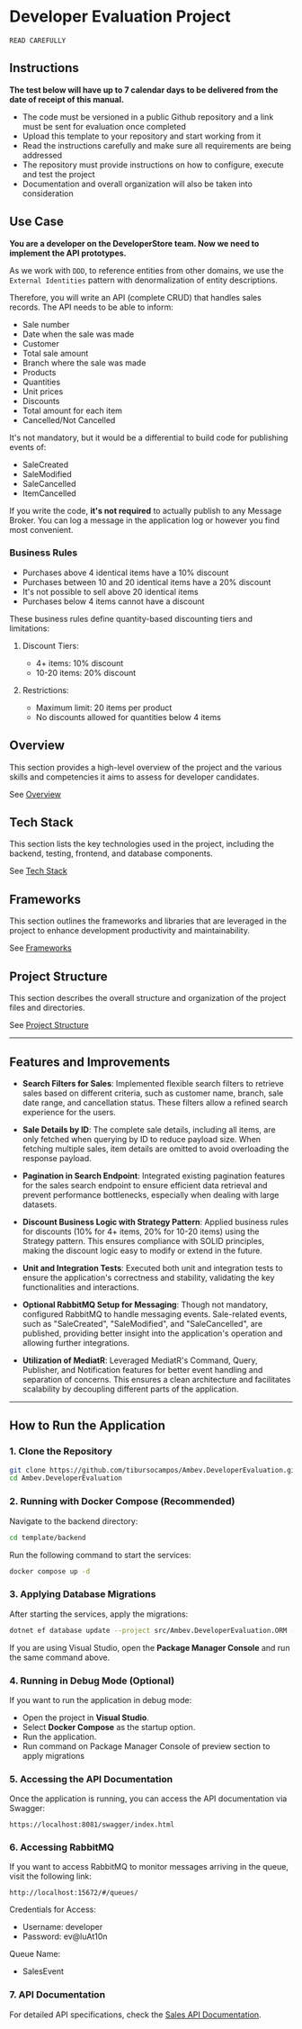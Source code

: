 # Developer Evaluation Project

`READ CAREFULLY`

## Instructions
**The test below will have up to 7 calendar days to be delivered from the date of receipt of this manual.**

- The code must be versioned in a public Github repository and a link must be sent for evaluation once completed
- Upload this template to your repository and start working from it
- Read the instructions carefully and make sure all requirements are being addressed
- The repository must provide instructions on how to configure, execute and test the project
- Documentation and overall organization will also be taken into consideration

## Use Case
**You are a developer on the DeveloperStore team. Now we need to implement the API prototypes.**

As we work with `DDD`, to reference entities from other domains, we use the `External Identities` pattern with denormalization of entity descriptions.

Therefore, you will write an API (complete CRUD) that handles sales records. The API needs to be able to inform:

* Sale number
* Date when the sale was made
* Customer
* Total sale amount
* Branch where the sale was made
* Products
* Quantities
* Unit prices
* Discounts
* Total amount for each item
* Cancelled/Not Cancelled

It's not mandatory, but it would be a differential to build code for publishing events of:
* SaleCreated
* SaleModified
* SaleCancelled
* ItemCancelled

If you write the code, **it's not required** to actually publish to any Message Broker. You can log a message in the application log or however you find most convenient.

### Business Rules

* Purchases above 4 identical items have a 10% discount
* Purchases between 10 and 20 identical items have a 20% discount
* It's not possible to sell above 20 identical items
* Purchases below 4 items cannot have a discount

These business rules define quantity-based discounting tiers and limitations:

1. Discount Tiers:
   - 4+ items: 10% discount
   - 10-20 items: 20% discount

2. Restrictions:
   - Maximum limit: 20 items per product
   - No discounts allowed for quantities below 4 items

## Overview
This section provides a high-level overview of the project and the various skills and competencies it aims to assess for developer candidates. 

See [Overview](/.doc/overview.md)

## Tech Stack
This section lists the key technologies used in the project, including the backend, testing, frontend, and database components. 

See [Tech Stack](/.doc/tech-stack.md)

## Frameworks
This section outlines the frameworks and libraries that are leveraged in the project to enhance development productivity and maintainability. 

See [Frameworks](/.doc/frameworks.md)

<!-- 
## API Structure
This section includes links to the detailed documentation for the different API resources:
- [API General](./docs/general-api.md)
- [Products API](/.doc/products-api.md)
- [Carts API](/.doc/carts-api.md)
- [Users API](/.doc/users-api.md)
- [Auth API](/.doc/auth-api.md)
-->

## Project Structure
This section describes the overall structure and organization of the project files and directories. 

See [Project Structure](/.doc/project-structure.md)

---
## Features and Improvements

- **Search Filters for Sales**: Implemented flexible search filters to retrieve sales based on different criteria, such as customer name, branch, sale date range, and cancellation status. These filters allow a refined search experience for the users.
  
- **Sale Details by ID**: The complete sale details, including all items, are only fetched when querying by ID to reduce payload size. When fetching multiple sales, item details are omitted to avoid overloading the response payload.

- **Pagination in Search Endpoint**: Integrated existing pagination features for the sales search endpoint to ensure efficient data retrieval and prevent performance bottlenecks, especially when dealing with large datasets.

- **Discount Business Logic with Strategy Pattern**: Applied business rules for discounts (10% for 4+ items, 20% for 10-20 items) using the Strategy pattern. This ensures compliance with SOLID principles, making the discount logic easy to modify or extend in the future.

- **Unit and Integration Tests**: Executed both unit and integration tests to ensure the application's correctness and stability, validating the key functionalities and interactions.

- **Optional RabbitMQ Setup for Messaging**: Though not mandatory, configured RabbitMQ to handle messaging events. Sale-related events, such as "SaleCreated", "SaleModified", and "SaleCancelled", are published, providing better insight into the application's operation and allowing further integrations.

- **Utilization of MediatR**: Leveraged MediatR's Command, Query, Publisher, and Notification features for better event handling and separation of concerns. This ensures a clean architecture and facilitates scalability by decoupling different parts of the application.

---
## How to Run the Application

### 1. Clone the Repository

```sh
git clone https://github.com/tibursocampos/Ambev.DeveloperEvaluation.git
cd Ambev.DeveloperEvaluation
```

### 2. Running with Docker Compose (Recommended)

Navigate to the backend directory:

```sh
cd template/backend
```

Run the following command to start the services:

```sh
docker compose up -d
```

### 3. Applying Database Migrations

After starting the services, apply the migrations:

```sh
dotnet ef database update --project src/Ambev.DeveloperEvaluation.ORM --startup-project src/Ambev.DeveloperEvaluation.WebApi --context DefaultContext --connection "Host=localhost;Port=5432;Database=developer_evaluation;Username=developer;Password=ev@luAt10n;Pooling=true;"
```

If you are using Visual Studio, open the **Package Manager Console** and run the same command above.

### 4. Running in Debug Mode (Optional)

If you want to run the application in debug mode:

- Open the project in **Visual Studio**.
- Select **Docker Compose** as the startup option.
- Run the application.
- Run command on Package Manager Console of preview section to apply migrations

### 5. Accessing the API Documentation

Once the application is running, you can access the API documentation via Swagger:

```
https://localhost:8081/swagger/index.html
```

### 6. Accessing RabbitMQ

If you want to access RabbitMQ to monitor messages arriving in the queue, visit the following link:
```
http://localhost:15672/#/queues/
```

Credentials for Access:
- Username: developer
- Password: ev@luAt10n

Queue Name:
- SalesEvent

### 7. API Documentation

For detailed API specifications, check the [Sales API Documentation](/.doc/sales-api.md).
